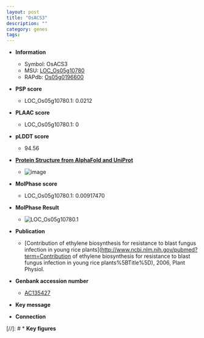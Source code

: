 ```yaml
---
layout: post
title: "OsACS3"
description: ""
category: genes
tags: 
---
```


* **Information**  
    + Symbol: OsACS3  
    + MSU: [LOC_Os05g10780](http://rice.plantbiology.msu.edu/cgi-bin/ORF_infopage.cgi?orf=LOC_Os05g10780)  
    + RAPdb: [Os05g0196600](http://rapdb.dna.affrc.go.jp/viewer/gbrowse_details/irgsp1?name=Os05g0196600)  

* **PSP score**  
    + LOC_Os05g10780.1: 0.0212 

* **PLAAC score**  
    + LOC_Os05g10780.1: 0 

* **pLDDT score**
    + 94.56

* **[Protein Structure from AlphaFold and UniProt](https://www.uniprot.org/uniprotkb/A0A0P0WIY3/entry#structure)**
    + ![image](https://ricepsp.github.io/images/A/AF-A0A0P0WIY3-F1.png)

* **MolPhase score**
    + LOC_Os05g10780.1: 0.00917470

* **MolPhase Result**
    + ![LOC_Os05g10780.1](https://304243504.github.io/Pictures/LOC_Os05g/LOC_Os05g10780.1.png)

* **Publication**  
    + [Contribution of ethylene biosynthesis for resistance to blast fungus infection in young rice plants](http://www.ncbi.nlm.nih.gov/pubmed?term=Contribution of ethylene biosynthesis for resistance to blast fungus infection in young rice plants%5BTitle%5D), 2006, Plant Physiol.

* **Genbank accession number**  
    + [AC135427](http://www.ncbi.nlm.nih.gov/nuccore/AC135427)

* **Key message**  

* **Connection**  

[//]: # * **Key figures**  


